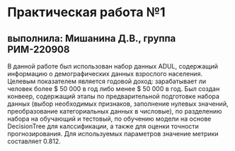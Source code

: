 # Практическая работа №1
## выполнила: Мишанина Д.В., группа РИМ-220908
В данной работе был использован набор данных ADUL, содержащий информацию о демографических данных взрослого населения. Целевым показателем является годовой доход: зарабатывает ли человек более $ 50 000 в год либо менее $ 50 000 в год.
Был создан конвеер, содержащий этапы по предварительной подготовке набора данных (выбор необходимых признаков, заполнение нулевых значений, преобразование категориальных данных в числовые), по разделению набора на обучающий и тестовый, по обучению модели на основе DecisionTree для калссификации, а также для оценки точности прогнозирования.
Для используемых параметров значение метрики составляет 0.812.
